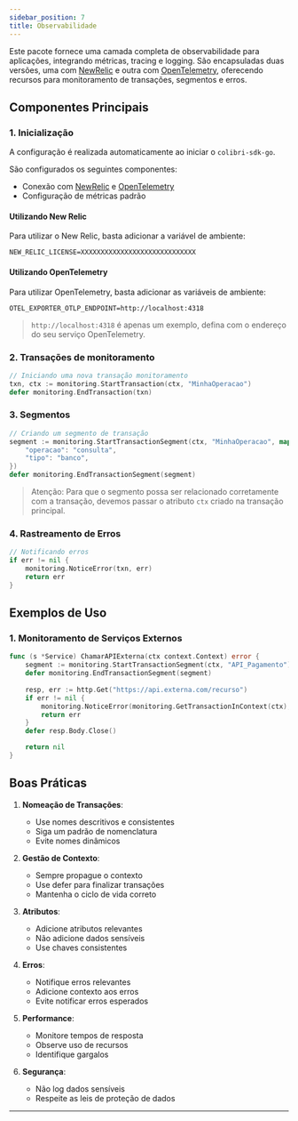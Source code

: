 ```yaml
---
sidebar_position: 7
title: Observabilidade
---
```


Este pacote fornece uma camada completa de observabilidade para aplicações, integrando métricas, tracing e logging. São encapsuladas duas versões, uma com [NewRelic](https://newrelic.com/) e outra com [OpenTelemetry](https://opentelemetry.io/), oferecendo recursos para monitoramento de transações, segmentos e erros.

## Componentes Principais

### 1. Inicialização

A configuração é realizada automaticamente ao iniciar o `colibri-sdk-go`.

São configurados os seguintes componentes:
- Conexão com [NewRelic](https://newrelic.com/) e [OpenTelemetry](https://opentelemetry.io/)
- Configuração de métricas padrão

#### Utilizando New Relic

Para utilizar o New Relic, basta adicionar a variável de ambiente:

```dotenv showLineNumber
NEW_RELIC_LICENSE=XXXXXXXXXXXXXXXXXXXXXXXXXXXXX
```

#### Utilizando OpenTelemetry

Para utilizar OpenTelemetry, basta adicionar as variáveis de ambiente:

```dotenv showLineNumbers
OTEL_EXPORTER_OTLP_ENDPOINT=http://localhost:4318
```

> `http://localhost:4318` é apenas um exemplo, defina com o endereço do seu serviço OpenTelemetry.

### 2. Transações de monitoramento

``` go showLineNumbers
// Iniciando uma nova transação monitoramento
txn, ctx := monitoring.StartTransaction(ctx, "MinhaOperacao")
defer monitoring.EndTransaction(txn)
```

### 3. Segmentos

``` go
// Criando um segmento de transação
segment := monitoring.StartTransactionSegment(ctx, "MinhaOperacao", map[string]string{
    "operacao": "consulta",
    "tipo": "banco",
})
defer monitoring.EndTransactionSegment(segment)
```

> Atenção: Para que o segmento possa ser relacionado corretamente com a transação, devemos passar o atributo `ctx` criado na transação principal.

### 4. Rastreamento de Erros

``` go showLineNumbers
// Notificando erros
if err != nil {
    monitoring.NoticeError(txn, err)
    return err
}
```

## Exemplos de Uso

### 1. Monitoramento de Serviços Externos

``` go showLineNumbers
func (s *Service) ChamarAPIExterna(ctx context.Context) error {
    segment := monitoring.StartTransactionSegment(ctx, "API_Pagamento")
    defer monitoring.EndTransactionSegment(segment)
    
    resp, err := http.Get("https://api.externa.com/recurso")
    if err != nil {
        monitoring.NoticeError(monitoring.GetTransactionInContext(ctx), err)
        return err
    }
    defer resp.Body.Close()

    return nil
}
```

## Boas Práticas

1. **Nomeação de Transações**:
    - Use nomes descritivos e consistentes
    - Siga um padrão de nomenclatura
    - Evite nomes dinâmicos

2. **Gestão de Contexto**:
    - Sempre propague o contexto
    - Use defer para finalizar transações
    - Mantenha o ciclo de vida correto

3. **Atributos**:
    - Adicione atributos relevantes
    - Não adicione dados sensíveis
    - Use chaves consistentes

4. **Erros**:
    - Notifique erros relevantes
    - Adicione contexto aos erros
    - Evite notificar erros esperados

5. **Performance**:
    - Monitore tempos de resposta
    - Observe uso de recursos
    - Identifique gargalos

6. **Segurança**:
    - Não log dados sensíveis
    - Respeite as leis de proteção de dados

___
